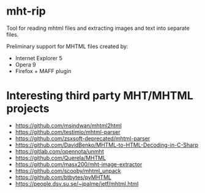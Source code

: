 # mht-rip

Tool for reading mhtml files and extracting images and text into separate files.

Preliminary support for MHTML files created by:
* Internet Explorer 5
* Opera 9
* Firefox + MAFF plugin


# Interesting third party MHT/MHTML projects

- https://github.com/msindwan/mhtml2html
- https://github.com/testimio/mhtml-parser
- https://github.com/zsxsoft-deprecated/mhtml-parser
- https://github.com/DavidBenko/MHTML-to-HTML-Decoding-in-C-Sharp
- https://gitlab.com/opennota/unmht
- https://github.com/Querela/MHTML
- https://github.com/masx200/mht-image-extractor
- https://github.com/scooby/mhtml_unpack
- https://github.com/btbytes/pyMHTML
- https://people.dsv.su.se/~jpalme/ietf/mhtml.html

